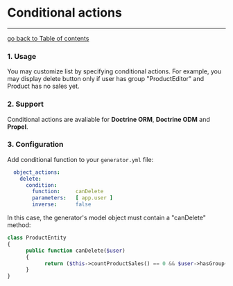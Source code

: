 # Conditional actions
---------------------------------------

[go back to Table of contents][back-to-index]

[back-to-index]: https://github.com/symfony2admingenerator/AdmingeneratorGeneratorBundle/blob/master/Resources/doc/documentation.md#8-cookbook

### 1. Usage

You may customize list by specifying conditional actions. For example, you may display 
delete button only if user has group "ProductEditor" and Product has no sales yet.

### 2. Support

Conditional actions are avaliable for **Doctrine ORM**, **Doctrine ODM** and **Propel**.

### 3. Configuration

Add conditional function to your `generator.yml` file:

```yaml
  object_actions:
    delete:
      condition:
        function:     canDelete
        parameters:   [ app.user ]
        inverse:      false
```

In this case, the generator's model object must contain a "canDelete" method:

```php
class ProductEntity 
{
      public function canDelete($user) 
      {
            return ($this->countProductSales() == 0 && $user->hasGroup('ProductEditor');
      }
}
```